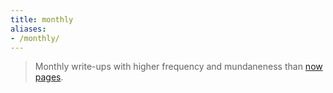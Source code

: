 ```yaml
---
title: monthly
aliases:
- /monthly/
---
```


> Monthly write-ups with higher frequency and mundaneness than [now pages](/now).